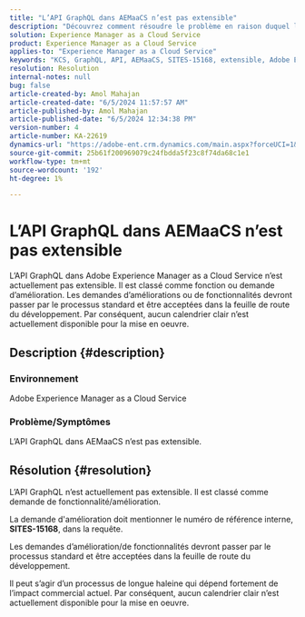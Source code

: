 ```yaml
---
title: "L’API GraphQL dans AEMaaCS n’est pas extensible"
description: "Découvrez comment résoudre le problème en raison duquel l’API GraphQL n’est pas extensible dans Adobe Experience Manager as a Cloud Service (AEMaaCS)."
solution: Experience Manager as a Cloud Service
product: Experience Manager as a Cloud Service
applies-to: "Experience Manager as a Cloud Service"
keywords: "KCS, GraphQL, API, AEMaaCS, SITES-15168, extensible, Adobe Experience Manager as a Cloud Service"
resolution: Resolution
internal-notes: null
bug: false
article-created-by: Amol Mahajan
article-created-date: "6/5/2024 11:57:57 AM"
article-published-by: Amol Mahajan
article-published-date: "6/5/2024 12:34:38 PM"
version-number: 4
article-number: KA-22619
dynamics-url: "https://adobe-ent.crm.dynamics.com/main.aspx?forceUCI=1&pagetype=entityrecord&etn=knowledgearticle&id=f4643dd7-3223-ef11-840a-6045bd06eea5"
source-git-commit: 25b61f200969079c24fbdda5f23c8f74da68c1e1
workflow-type: tm+mt
source-wordcount: '192'
ht-degree: 1%

---
```


# L’API GraphQL dans AEMaaCS n’est pas extensible


L’API GraphQL dans Adobe Experience Manager as a Cloud Service n’est actuellement pas extensible. Il est classé comme fonction ou demande d’amélioration. Les demandes d’améliorations ou de fonctionnalités devront passer par le processus standard et être acceptées dans la feuille de route du développement. Par conséquent, aucun calendrier clair n’est actuellement disponible pour la mise en oeuvre.

## Description {#description}


### Environnement

Adobe Experience Manager as a Cloud Service



### Problème/Symptômes

L’API GraphQL dans AEMaaCS n’est pas extensible.


## Résolution {#resolution}


L’API GraphQL n’est actuellement pas extensible. Il est classé comme demande de fonctionnalité/amélioration.

La demande d&#39;amélioration doit mentionner le numéro de référence interne, <b>SITES-15168</b>, dans la requête.

Les demandes d’amélioration/de fonctionnalités devront passer par le processus standard et être acceptées dans la feuille de route du développement.

Il peut s’agir d’un processus de longue haleine qui dépend fortement de l’impact commercial actuel. Par conséquent, aucun calendrier clair n’est actuellement disponible pour la mise en oeuvre.

